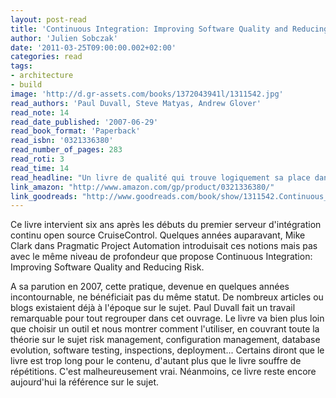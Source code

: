 ```yaml
---
layout: post-read
title: 'Continuous Integration: Improving Software Quality and Reducing Risk'
author: 'Julien Sobczak'
date: '2011-03-25T09:00:00.002+02:00'
categories: read
tags:
- architecture
- build
image: 'http://d.gr-assets.com/books/1372043941l/1311542.jpg'
read_authors: 'Paul Duvall, Steve Matyas, Andrew Glover'
read_note: 14
read_date_published: '2007-06-29'
read_book_format: 'Paperback'
read_isbn: '0321336380'
read_number_of_pages: 283
read_roti: 3
read_time: 14
read_headline: "Un livre de qualité qui trouve logiquement sa place dans la signature Martin Fowler mais qui s'avère bien moins indispensable que la pratique qu'il documente."
link_amazon: "http://www.amazon.com/gp/product/0321336380/"
link_goodreads: "http://www.goodreads.com/book/show/1311542.Continuous_Integration"
---
```



Ce livre intervient six ans après les débuts du premier serveur d'intégration continu open source CruiseControl. Quelques années auparavant, Mike Clark dans Pragmatic Project Automation introduisait ces notions mais pas avec le même niveau de profondeur que propose Continuous Integration: Improving Software Quality and Reducing Risk.

A sa parution en 2007, cette pratique, devenue en quelques années incontournable, ne bénéficiait pas du même statut. De nombreux articles ou blogs existaient déjà à l'époque sur le sujet. Paul Duvall fait un travail remarquable pour tout regrouper dans cet ouvrage. Le livre va bien plus loin que choisir un outil et nous montrer comment l'utiliser, en couvrant toute la théorie sur le sujet risk management, configuration management, database evolution, software testing, inspections, deployment... Certains diront que le livre est trop long pour le contenu, d'autant plus que le livre souffre de répétitions. C'est malheureusement vrai. Néanmoins, ce livre reste encore aujourd'hui la référence sur le sujet.

